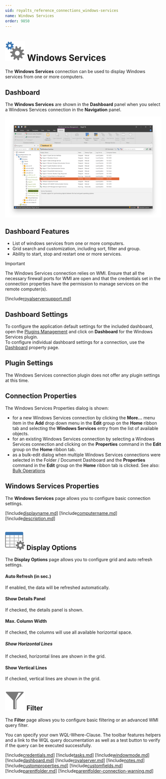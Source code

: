 ```yaml
---
uid: royalts_reference_connections_windows-services
name: Windows Services
order: 9850
---
```


# ![](/r2022/images/RoyalTS/Plugins/Connections/WindowsServices/SVG_PluginIcon_32.svg#img_header) Windows Services
The **Windows Services** connection can be used to display Windows services from one or more computers.

## Dashboard
The **Windows Services** are shown in the **Dashboard** panel when you select a Windows Services connection in the **Navigation** panel.

![WindowsServices_Dashboard](/r2022/images/RoyalTS/Plugins/Connections/WindowsServices/windowsservices_dashboard.png)

## Dashboard Features
- List of windows services from one or more computers.
- Grid search and customization, including sort, filter and group.
- Ability to start, stop and restart one or more services.

> [!Important]
> The Windows Services connection relies on WMI. Ensure that all the necessary firewall ports for WMI are open and that the credentials set in the connection properties have the permission to manage services on the remote computer(s).

[!include[royalserversupport.md](~/royalts/_shared/royalserversupport.md)]

## Dashboard Settings
To configure the application default settings for the included dashboard, open the [Plugins Management](xref:royalts_intro_plugins) and click on **Dashboard** for the Windows Services plugin.  
To configure individual dashboard settings for a connection, use the [Dashboard](#dashboard) property page.

## Plugin Settings
The Windows Services connection plugin does not offer any plugin settings at this time.

## Connection Properties
The Windows Services Properties dialog is shown:
- for a new Windows Services connection by clicking the **More...** menu item in the **Add** drop down menu in the **Edit** group on the **Home** ribbon tab and selecting the **Windows Services** entry from the list of available objects.
- for an existing Windows Services connection by selecting a Windows Services connection and clicking on the **Properties** command in the **Edit** group on the **Home** ribbon tab.
- as a bulk-edit dialog when multiple Windows Services connections were selected in the Folder / Document Dashboard and the **Properties** command in the **Edit** group on the **Home** ribbon tab is clicked. See also: [Bulk Operations](xref:royalts_tutorials_bulk)

## Windows Services Properties
The **Windows Services** page allows you to configure basic connection settings.

[!include[displayname.md](~/royalts/_shared/displayname.md)]
[!include[computername.md](~/royalts/_shared/computername.md)]
[!include[description.md](~/royalts/_shared/description.md)]

## ![](/r2022/images/RoyalTS/Plugins/Connections/WindowsServices/SVG_PageDisplayOptions_32.svg#img_header) Display Options
The **Display Options** page allows you to configure grid and auto refresh settings.

#### Auto Refresh (in sec.)
If enabled, the data will be refreshed automatically.

#### Show Details Panel
If checked, the details panel is shown.

#### Max. Column Width
If checked, the columns will use all available horizontal space.

##### Show Horizontal Lines
If checked, horizontal lines are shown in the grid.

#### Show Vertical Lines
If checked, vertical lines are shown in the grid.

## ![](/r2022/images/RoyalTS/Plugins/Connections/WindowsServices/SVG_ViewFilter_32.svg#img_header) Filter
The **Filter** page allows you to configure basic filtering or an advanced WMI query filter.

You can specify your own WQL-Where-Clause. The toolbar features helpers and a link to the WQL query documentation as well as a test button to verify if the query can be executed successfully.

[!include[credentials.md](~/royalts/_shared/credentials.md)]
[!include[tasks.md](~/royalts/_shared/tasks.md)]
[!include[windowmode.md](~/royalts/_shared/windowmode.md)]
[!include[dashboard.md](~/royalts/_shared/dashboard.md)]
[!include[royalserver.md](~/royalts/_shared/royalserver.md)]
[!include[notes.md](~/royalts/_shared/notes.md)]
[!include[customproperties.md](~/royalts/_shared/customproperties.md)]
[!include[customfields.md](~/royalts/_shared/customfields.md)]
[!include[parentfolder.md](~/royalts/_shared/parentfolder.md)]
[!include[parentfolder-connection-warning.md](~/royalts/_shared/parentfolder-connection-warning.md)]
